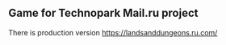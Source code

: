 ## Game for Technopark Mail.ru project
There is production version https://landsanddungeons.ru.com/
